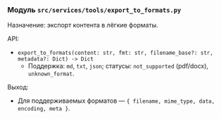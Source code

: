 ### Модуль `src/services/tools/export_to_formats.py`

Назначение: экспорт контента в лёгкие форматы.

API:
- `export_to_formats(content: str, fmt: str, filename_base?: str, metadata?: Dict) -> Dict`
  - Поддержка: `md`, `txt`, `json`; статусы: `not_supported` (pdf/docx), `unknown_format`.

Выход:
- Для поддерживаемых форматов — `{ filename, mime_type, data, encoding, meta }`.
